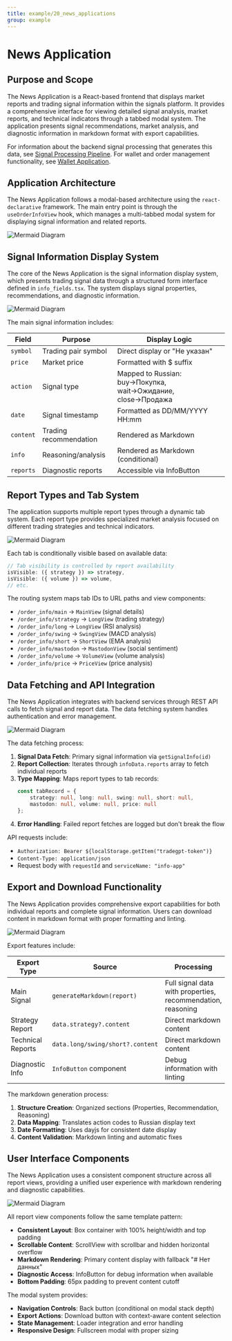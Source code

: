 ```yaml
---
title: example/20_news_applications
group: example
---
```


# News Application

## Purpose and Scope

The News Application is a React-based frontend that displays market reports and trading signal information within the signals platform. It provides a comprehensive interface for viewing detailed signal analysis, market reports, and technical indicators through a tabbed modal system. The application presents signal recommendations, market analysis, and diagnostic information in markdown format with export capabilities.

For information about the backend signal processing that generates this data, see [Signal Processing Pipeline](./09_Signal_Processing_Pipeline.md). For wallet and order management functionality, see [Wallet Application](./19_Wallet_Application.md).

## Application Architecture

The News Application follows a modal-based architecture using the `react-declarative` framework. The main entry point is through the `useOrderInfoView` hook, which manages a multi-tabbed modal system for displaying signal information and related reports.

![Mermaid Diagram](./diagrams\20_News_Application_0.svg)

## Signal Information Display System

The core of the News Application is the signal information display system, which presents trading signal data through a structured form interface defined in `info_fields.tsx`. The system displays signal properties, recommendations, and diagnostic information.

![Mermaid Diagram](./diagrams\20_News_Application_1.svg)

The main signal information includes:

| Field | Purpose | Display Logic |
|-------|---------|---------------|
| `symbol` | Trading pair symbol | Direct display or "Не указан" |
| `price` | Market price | Formatted with $ suffix |
| `action` | Signal type | Mapped to Russian: buy→Покупка, wait→Ожидание, close→Продажа |
| `date` | Signal timestamp | Formatted as DD/MM/YYYY HH:mm |
| `content` | Trading recommendation | Rendered as Markdown |
| `info` | Reasoning/analysis | Rendered as Markdown (conditional) |
| `reports` | Diagnostic reports | Accessible via InfoButton |

## Report Types and Tab System

The application supports multiple report types through a dynamic tab system. Each report type provides specialized market analysis focused on different trading strategies and technical indicators.

![Mermaid Diagram](./diagrams\20_News_Application_2.svg)

Each tab is conditionally visible based on available data:

```typescript
// Tab visibility is controlled by report availability
isVisible: ({ strategy }) => strategy,
isVisible: ({ volume }) => volume,
// etc.
```

The routing system maps tab IDs to URL paths and view components:

- `/order_info/main` → `MainView` (signal details)
- `/order_info/strategy` → `LongView` (trading strategy)
- `/order_info/long` → `LongView` (RSI analysis)
- `/order_info/swing` → `SwingView` (MACD analysis)
- `/order_info/short` → `ShortView` (EMA analysis)
- `/order_info/mastodon` → `MastodonView` (social sentiment)
- `/order_info/volume` → `VolumeView` (volume analysis)
- `/order_info/price` → `PriceView` (price analysis)

## Data Fetching and API Integration

The News Application integrates with backend services through REST API calls to fetch signal and report data. The data fetching system handles authentication and error management.

![Mermaid Diagram](./diagrams\20_News_Application_3.svg)

The data fetching process:

1. **Signal Data Fetch**: Primary signal information via `getSignalInfo(id)`
2. **Report Collection**: Iterates through `infoData.reports` array to fetch individual reports
3. **Type Mapping**: Maps report types to tab records:
   ```typescript
   const tabRecord = {
       strategy: null, long: null, swing: null, short: null,
       mastodon: null, volume: null, price: null
   };
   ```
4. **Error Handling**: Failed report fetches are logged but don't break the flow

API requests include:
- `Authorization: Bearer ${localStorage.getItem("tradegpt-token")}`
- `Content-Type: application/json`
- Request body with `requestId` and `serviceName: "info-app"`

## Export and Download Functionality

The News Application provides comprehensive export capabilities for both individual reports and complete signal information. Users can download content in markdown format with proper formatting and linting.

![Mermaid Diagram](./diagrams\20_News_Application_4.svg)

Export features include:

| Export Type | Source | Processing |
|-------------|--------|------------|
| Main Signal | `generateMarkdown(report)` | Full signal data with properties, recommendation, reasoning |
| Strategy Report | `data.strategy?.content` | Direct markdown content |
| Technical Reports | `data.long/swing/short?.content` | Direct markdown content |
| Diagnostic Info | `InfoButton` component | Debug information with linting |

The markdown generation process:
1. **Structure Creation**: Organized sections (Properties, Recommendation, Reasoning)
2. **Data Mapping**: Translates action codes to Russian display text
3. **Date Formatting**: Uses dayjs for consistent date display
4. **Content Validation**: Markdown linting and automatic fixes

## User Interface Components

The News Application uses a consistent component structure across all report views, providing a unified user experience with markdown rendering and diagnostic capabilities.

![Mermaid Diagram](./diagrams\20_News_Application_5.svg)

All report view components follow the same template pattern:
- **Consistent Layout**: Box container with 100% height/width and top padding
- **Scrollable Content**: ScrollView with scrollbar and hidden horizontal overflow
- **Markdown Rendering**: Primary content display with fallback "# Нет данных"
- **Diagnostic Access**: InfoButton for debug information when available
- **Bottom Padding**: 65px padding to prevent content cutoff

The modal system provides:
- **Navigation Controls**: Back button (conditional on modal stack depth)
- **Export Actions**: Download button with context-aware content selection
- **State Management**: Loader integration and error handling
- **Responsive Design**: Fullscreen modal with proper sizing
